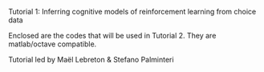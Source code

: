 Tutorial 1: Inferring cognitive models of reinforcement learning from choice data 

Enclosed are the codes that will be used in Tutorial 2. They are matlab/octave compatible.

Tutorial led by Maël Lebreton & Stefano Palminteri
